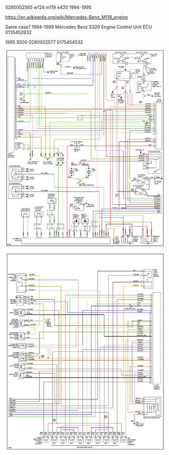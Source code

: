 
0280002565 w124 m119 e420 1994-1995

https://en.wikipedia.org/wiki/Mercedes-Benz_M119_engine


Same case?
1994-1999 Mercedes Benz S320 Engine Control Unit ECU 0135452832

1995 S500 0280002577 0175454532


![x](OEM-Docs/Mercedes/1994-e420-ecu-1.png)

![x](OEM-Docs/Mercedes/1994-e420-ecu-2.png)